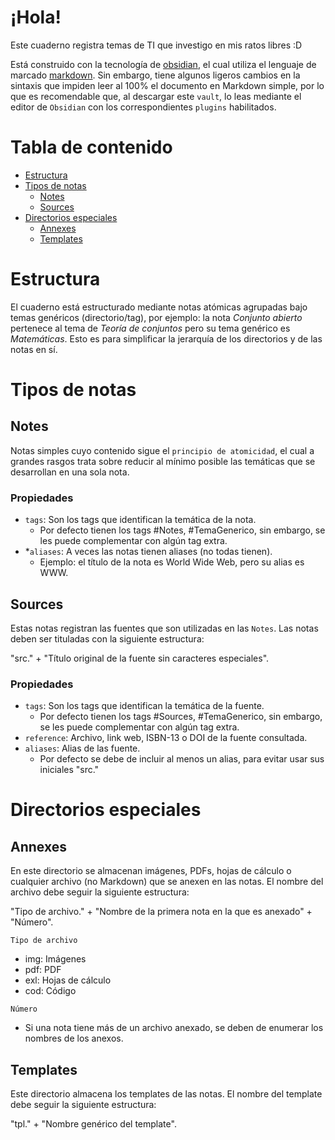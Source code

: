 # ¡Hola!
Este cuaderno registra temas de TI que investigo en mis ratos libres :D

Está construido con la tecnología de [obsidian](https://obsidian.md/), el cual utiliza el lenguaje de marcado [markdown](https://es.wikipedia.org/wiki/Markdown). Sin embargo, tiene algunos ligeros cambios en la sintaxis que impiden leer al 100% el documento en Markdown simple, por lo que es recomendable que, al descargar este `vault`, lo leas mediante el editor de `Obsidian` con los correspondientes `plugins` habilitados.

# Tabla de contenido
- [Estructura](#estructura)
- [Tipos de notas](#tipos-de-notas)
  - [Notes](#notes)
  - [Sources](#sources)
- [Directorios especiales](#directorios-especiales)
  - [Annexes](#annexes)
  - [Templates](#templates)

# Estructura
El cuaderno está estructurado mediante notas atómicas agrupadas bajo temas genéricos (directorio/tag), por ejemplo: la nota *Conjunto abierto* pertenece al tema de *Teoría de conjuntos* pero su tema genérico es *Matemáticas*. Esto es para simplificar la jerarquía de los directorios y de las notas en sí.

# Tipos de notas
## Notes
Notas simples cuyo contenido sigue el `principio de atomicidad`, el cual a grandes rasgos trata sobre reducir al mínimo posible las temáticas que se desarrollan en una sola nota.

### Propiedades
- `tags`: Son los tags que identifican la temática de la nota.
  - Por defecto tienen los tags #Notes, #TemaGenerico, sin embargo, se les puede complementar con algún tag extra.
- *`aliases`: A veces las notas tienen aliases (no todas tienen).
  - Ejemplo: el título de la nota es World Wide Web, pero su alias es WWW.

## Sources
Estas notas registran las fuentes que son utilizadas en las `Notes`. Las notas deben ser tituladas con la siguiente estructura:

"src." + "Título original de la fuente sin caracteres especiales".

### Propiedades
- `tags`: Son los tags que identifican la temática de la fuente.
  - Por defecto tienen los tags #Sources, #TemaGenerico, sin embargo, se les puede complementar con algún tag extra.
- `reference`: Archivo, link web, ISBN-13 o DOI de la fuente consultada.
- `aliases`: Alias de las fuente.
  - Por defecto se debe de incluir al menos un alias, para evitar usar sus iniciales "src."

# Directorios especiales
## Annexes
En este directorio se almacenan imágenes, PDFs, hojas de cálculo o cualquier archivo (no Markdown) que se anexen en las notas. El nombre del archivo debe seguir la siguiente estructura:

"Tipo de archivo." + "Nombre de la primera nota en la que es anexado" + "Número".

`Tipo de archivo`
- img: Imágenes
- pdf: PDF
- exl: Hojas de cálculo
- cod: Código

`Número`
- Si una nota tiene más de un archivo anexado, se deben de enumerar los nombres de los anexos.

## Templates
Este directorio almacena los templates de las notas. El nombre del template debe seguir la siguiente estructura:

"tpl." + "Nombre genérico del template".
